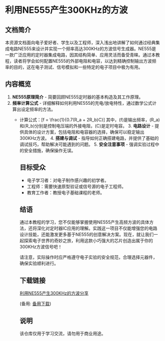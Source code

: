# 利用NE555产生300KHz的方波

## 文档简介

本资源文档面向电子爱好者、学生以及工程师，深入浅出地讲解了如何通过经典集成电路NE555来设计并实现一个频率高达300KHz的方波信号生成器。NE555是一款广泛应用的定时器集成电路，因其结构简单、应用灵活而备受青睐。通过本教程，读者将学会如何配置NE555的外部电阻和电容，以达到精确控制输出方波频率的目的，这在电子测试、信号模拟和一些特定的电子项目中极为有用。

## 内容概览

1. **NE555原理简介** - 简要回顾NE555定时器的基本构造及其工作原理。
2. **频率计算公式** - 详细解释如何利用NE555的充电/放电特性，通过数学公式计算出设定频率的方法。
   - 计算公式：\[f = \frac{1}{0.7(R_a + 2R_b)C}\]
      其中，\(f\)是输出频率，\(R_a\)和\(R_b\)分别是控制电压端的外接电阻，\(C\)是定时电容。
      3. **电路设计** - 提供具体的设计方案，包括电阻和电容器的选择，确保可以稳定输出300KHz方波。
      4. **搭建与调试** - 指导如何正确搭建电路，并提供了基础的调试技巧，帮助解决可能遇到的问题。
      5. **安全注意事项** - 强调实验过程中的安全措施，确保操作无误。

      ## 目标受众

      - 电子学习者：对电子制作感兴趣的初学者。
      - 工程师：需要快速原型验证或信号源的电子工程师。
      - 教育工作者：教授电子基础课程的老师。

      ## 结语

      通过本教程的学习，您不仅能够掌握使用NE555产生高频方波的具体方法，还将深化对定时器IC应用的理解。实践这一项目不仅能增强您的电路设计技能，还能激发更多基于NE555的创意解决方案。现在，就让我们一起探索电子世界的奇妙之旅，利用这款小巧强大的芯片创造出属于你的300KHz方波信号吧！

      请注意，实际操作时应严格遵守电子实验的安全规范，合理选择元器件，确保实验顺利进行。

      ## 下载链接
      [利用NE555产生300KHz的方波分享](https://pan.quark.cn/s/76603a93ed71) 

      (备用: [备用下载](https://pan.baidu.com/s/14Tk5U1RJhVtDsi0ZKK5tiw?pwd=1234))

      ## 说明

      该仓库仅用于学习交流，请勿用于商业用途。
